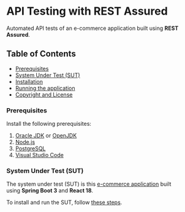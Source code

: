 # API Testing with REST Assured

Automated API tests of an e-commerce application built using **REST Assured**.

## Table of Contents

- [Prerequisites](#prerequisites)
- [System Under Test (SUT)](#system-under-test-sut)
- [Installation](#installation)
- [Running the application](#run-the-application)
- [Copyright and License](#copyright-and-license)

### Prerequisites

Install the following prerequisites:

1. [Oracle JDK](https://www.oracle.com/java/technologies/downloads/) or [OpenJDK](https://openjdk.org/)
2. [Node.js](https://nodejs.org/en/)
3. [PostgreSQL](https://www.postgresql.org/download/)
4. [Visual Studio Code](https://code.visualstudio.com/download)

### System Under Test (SUT)

The system under test (SUT) is this [e-commerce application](https://github.com/mgrybel/ecommerce-website) built using **Spring Boot 3** and **React 18**.

To install and run the SUT, follow [these steps](https://github.com/mgrybel/ecommerce-website/blob/master/README.md).
